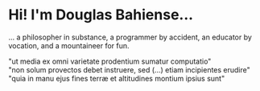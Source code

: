 # Hi! I'm Douglas Bahiense...
... a philosopher in substance, a programmer by accident, an educator by vocation, and a mountaineer for fun. 

"ut media ex omni	varietate prodentium sumatur computatio"  
"non solum provectos debet instruere, sed (...) etiam incipientes erudire"  
"quia in manu ejus fines terræ et altitudines montium ipsius sunt"
